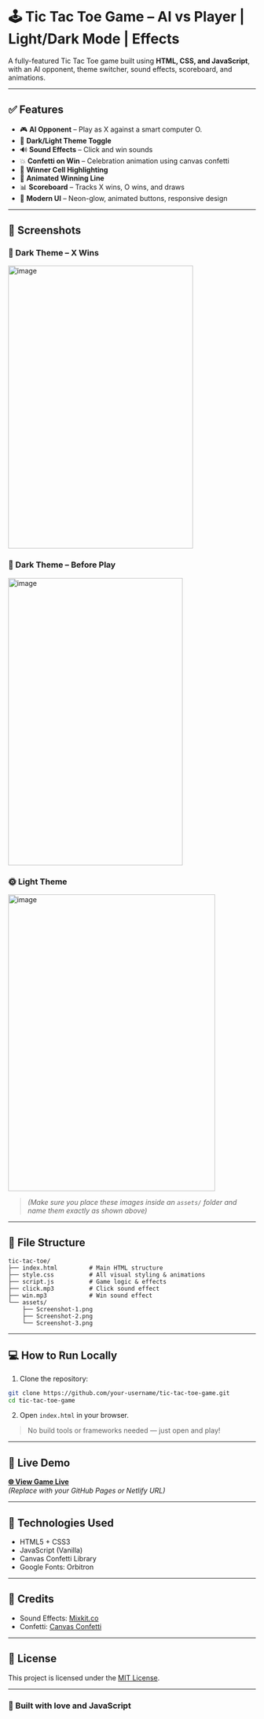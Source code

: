 # 🕹️ Tic Tac Toe Game – AI vs Player | Light/Dark Mode | Effects

A fully-featured Tic Tac Toe game built using **HTML, CSS, and JavaScript**, with an AI opponent, theme switcher, sound effects, scoreboard, and animations.

---

## ✅ Features

- 🎮 **AI Opponent** – Play as X against a smart computer O.
- 🌙 **Dark/Light Theme Toggle**
- 🔊 **Sound Effects** – Click and win sounds
- 💥 **Confetti on Win** – Celebration animation using canvas confetti
- 🎯 **Winner Cell Highlighting**
- 🏁 **Animated Winning Line**
- 📊 **Scoreboard** – Tracks X wins, O wins, and draws
- 🎨 **Modern UI** – Neon-glow, animated buttons, responsive design

---

## 📸 Screenshots

### 🔲 Dark Theme – X Wins
<img width="376" height="574" alt="image" src="https://github.com/user-attachments/assets/5b03e9c2-4ef3-47d4-9d32-b1a5c342a534" />



### 🌚 Dark Theme – Before Play
<img width="355" height="583" alt="image" src="https://github.com/user-attachments/assets/2f57e300-fd30-4ac0-b1ef-a4dba9382d9b" />

### 🌞 Light Theme
<img width="421" height="602" alt="image" src="https://github.com/user-attachments/assets/4fd2bcab-e9e7-445f-8463-9083a6cb5809" />

> *(Make sure you place these images inside an `assets/` folder and name them exactly as shown above)*
---

## 📁 File Structure

```
tic-tac-toe/
├── index.html         # Main HTML structure
├── style.css          # All visual styling & animations
├── script.js          # Game logic & effects
├── click.mp3          # Click sound effect
├── win.mp3            # Win sound effect
└── assets/
    ├── Screenshot-1.png
    ├── Screenshot-2.png
    └── Screenshot-3.png
```

---

## 💻 How to Run Locally

1. Clone the repository:

```bash
git clone https://github.com/your-username/tic-tac-toe-game.git
cd tic-tac-toe-game
```

2. Open `index.html` in your browser.

> No build tools or frameworks needed — just open and play!

---

## 🔗 Live Demo

**[🌐 View Game Live](https://your-username.github.io/tic-tac-toe-game/)**  
*(Replace with your GitHub Pages or Netlify URL)*

---

## 🧪 Technologies Used

- HTML5 + CSS3
- JavaScript (Vanilla)
- Canvas Confetti Library
- Google Fonts: Orbitron

---

## 🙌 Credits

- Sound Effects: [Mixkit.co](https://mixkit.co/free-sound-effects/)
- Confetti: [Canvas Confetti](https://www.kirilv.com/canvas-confetti/)

---

## 📝 License

This project is licensed under the [MIT License](LICENSE).

---

### 💖 Built with love and JavaScript

